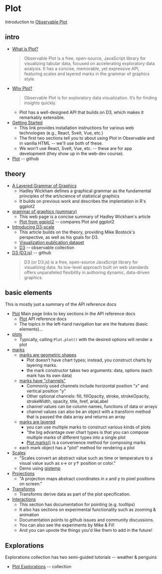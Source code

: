 
# Plot

Introduction to [Observable Plot](https://observablehq.com/plot/)

## intro

* [What is Plot?](https://observablehq.com/plot/what-is-plot)
  > Observable Plot is a free, open-source, JavaScript library for visualizing tabular data, 
  > focused on accelerating exploratory data analysis.  It has a concise, memorable, yet expressive API, 
  > featuring scales and layered marks in the grammar of graphics style.
* [Why Plot?](https://observablehq.com/plot/why-plot)
  > Observable Plot is for exploratory data visualization. It’s for finding insights quickly.
  * Plot has a well-designed API that builds on D3, which makes it remarkably extensible.
* [Getting Started](https://observablehq.com/plot/getting-started)
  * This link provides installation instructions for various web technologies (e.g., React, Svelt, Vue, etc.)
  * The first two sections tell you to about using Plot in Observable and in vanilla HTML -- we'll use both of these.
  * We won't use React, Svelt, Vue, etc. -- these are for app development (they show up in the web-dev course).
* [Plot](https://github.com/observablehq/plot) -- github

## theory

* [A Layered Grammar of Graphics](https://www.tandfonline.com/doi/abs/10.1198/jcgs.2009.07098?journalCode=ucgs20)
  * Hadley Wickham defines a graphical grammar as the fundamental principles of the art/science of statistical graphics
  * It builds on previous work and describes the implentation in R's ggplot2
* [grammar of graphics (summary)](https://info5940.infosci.cornell.edu/notes/dataviz/grammar-of-graphics/)
  * This web page is a concise summary of Hadley Wickham's article
  * [Plot from ggplot2](https://observablehq.com/@observablehq/plot-from-ggplot2) -- compares Plot and ggplot2
* [Introducing D3-scale](https://medium.com/@mbostock/introducing-d3-scale-61980c51545f)
  * This article builds on the theory, providing Mike Bostock's perspective, as well as his goals for D3.
  * [Visualization publication dataset](https://observablehq.com/@observablehq/vispubdata)
  * [D3](https://observablehq.com/@d3) -- observable collection
* [D3 (D3.js)](https://github.com/d3/d3) -- github
  > D3 (or D3.js) is a free, open-source JavaScript library for visualizing data. 
  Its low-level approach built on web standards offers unparalleled flexibility in authoring dynamic, 
  data-driven graphics. 

## basic elements

This is mostly just a summary of the API reference docs

* [Plot](https://observablehq.com/plot) Main page links to key sections in the API reference docs
  * [Plot](https://observablehq.com/plot/what-is-plot) API reference docs
  * The topics in the left-hand navigation bar are the features (basic elements)...
* [plots](https://observablehq.com/plot/features/plots)
  * Typically, calling `Plot.plot()` with the desired options will render a plot
* [marks](https://observablehq.com/plot/features/marks)
  * [marks are geometric shapes](https://observablehq.com/plot/features/marks#marks-are-geometric-shapes)
    * Plot doesn’t have chart types; instead, you construct charts by layering marks.
    * the mark constructor takes two arguments: data, options (each mark has its own data)
  * [marks have "channels"](https://observablehq.com/plot/features/marks#marks-have-channels)
    * Commonly used channels include horizontal position "x" and vertical position "y"
    * Other optional channels: fill, fillOpacity, stroke, strokeOpacity, strokeWidth, opacity, title, href, ariaLabel
    * channel values can be column names, functions of data or arrays
    * channel values can also be an object with a transform method that is passed the data array and returns an array
  * [marks are layered](https://observablehq.com/plot/features/marks#marks-are-layered)
    * you can use multiple marks to construct various kinds of plots
    * "the big advantage over chart types is that you can compose multiple marks of different types into a single plot
    * [Plot.marks()](https://observablehq.com/plot/features/marks#marks) is a convenience method for composing marks
  * each mark object has a "plot" method for rendering a plot
* [Scales](https://observablehq.com/plot/features/scales)
  * "Scales convert an abstract value such as time or temperature to a visual value such as x→ or y↑ position or color."
  * Demo using [gistemp](https://observablehq.com/@observablehq/plot-temporal-scatterplot)
* [Projections](https://observablehq.com/plot/features/projections)
  * "A projection maps abstract coordinates in x and y to pixel positions on screen."
* [Transforms](https://observablehq.com/plot/features/transforms)
  * Transforms derive data as part of the plot specification.
* [Interactions](https://observablehq.com/plot/features/interactions)
  * This section has documentation for pointing (e.g. tooltips)
  * It also has sections on experimental functionality such as zooming & animation
  * Documentation points to github issues and community discussions.
  * You can also see the experiments by Mike & Fil!
  * And you can upvote the things you'd like them to add in the future!

## Explorations

Explorations collection has two semi-guided tutorials -- weather & penguins

* [Plot Explorations](https://observablehq.com/collection/@observablehq/plot-explorations) -- collection
